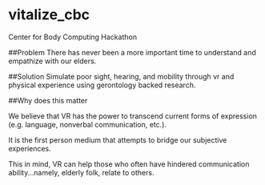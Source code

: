 # vitalize_cbc
Center for Body Computing Hackathon

##Problem
There has never been a more important time to understand and empathize with our elders.

##Solution
Simulate poor sight, hearing, and mobility through vr and physical experience using gerontology backed research. 

##Why does this matter

We believe that VR has the power to transcend current forms of expression (e.g. language, nonverbal communication, etc.). 

It is the first person medium that attempts to bridge our subjective experiences.

This in mind, VR can help those who often have hindered communication ability...namely, elderly folk, relate to 
others.


